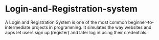 # Login-and-Registration-system
A Login and Registration System is one of the most common beginner-to-intermediate projects in programming. It simulates the way websites and apps let users sign up (register) and later log in using their credentials.
